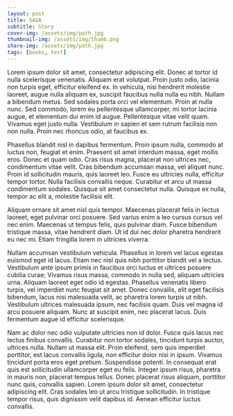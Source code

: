 ```yaml
---
layout: post
title: SAGA
subtitle: Story
cover-img: /assets/img/path.jpg
thumbnail-img: /assets/img/thumb.png
share-img: /assets/img/path.jpg
tags: [books, test]
---
```


Lorem ipsum dolor sit amet, consectetur adipiscing elit. Donec at tortor id nulla scelerisque venenatis. Aliquam erat volutpat. Proin justo odio, lacinia non turpis eget, efficitur eleifend ex. In vehicula, nisi hendrerit molestie laoreet, augue nulla aliquam ex, suscipit faucibus nulla nulla eu nibh. Nullam a bibendum metus. Sed sodales porta orci vel elementum. Proin at nulla nunc. Sed commodo, lorem eu pellentesque ullamcorper, mi tortor lacinia augue, et elementum dui enim id augue. Pellentesque vitae velit quam. Vivamus eget justo nulla. Vestibulum in sapien et sem rutrum facilisis non non nulla. Proin nec rhoncus odio, at faucibus ex.

Phasellus blandit nisl in dapibus fermentum. Proin ipsum nulla, commodo at luctus non, feugiat et enim. Praesent sit amet interdum massa, eget mollis eros. Donec et quam odio. Cras risus magna, placerat non ultrices nec, condimentum vitae velit. Cras bibendum accumsan massa, vel aliquet nunc. Proin id sollicitudin mauris, quis laoreet leo. Fusce eu ultricies nulla, efficitur tempor tortor. Nulla facilisis convallis neque. Curabitur et arcu ut massa condimentum sodales. Quisque sit amet consectetur nulla. Quisque ex nulla, tempor ac elit a, molestie facilisis elit.

Aliquam ornare sit amet nisl quis tempor. Maecenas placerat felis in lectus laoreet, eget pulvinar orci posuere. Sed varius enim a leo cursus cursus vel nec enim. Maecenas ut tempus felis, quis pulvinar diam. Fusce bibendum tristique massa, vitae hendrerit diam. Ut id dui nec dolor pharetra hendrerit eu nec mi. Etiam fringilla lorem in ultricies viverra.

Nullam accumsan vestibulum vehicula. Phasellus in lorem vel lacus egestas euismod eget id lacus. Etiam nec nisl quis nibh porttitor blandit vel a lectus. Vestibulum ante ipsum primis in faucibus orci luctus et ultrices posuere cubilia curae; Vivamus risus massa, commodo in nulla sed, aliquam ultricies urna. Aliquam laoreet eget odio id egestas. Phasellus venenatis libero turpis, vel imperdiet nunc feugiat sit amet. Donec convallis, elit eget facilisis bibendum, lacus nisi malesuada velit, ac pharetra lorem turpis ut nibh. Vestibulum ultrices malesuada ipsum, nec facilisis quam. Duis vel magna id arcu posuere aliquam. Nunc at suscipit enim, nec placerat lacus. Duis fermentum augue id efficitur scelerisque.

Nam ac dolor nec odio vulputate ultricies non id dolor. Fusce quis lacus nec lectus finibus convallis. Curabitur non tortor sodales, tincidunt turpis auctor, ultrices nulla. Nullam ut massa elit. Proin eleifend, sem quis imperdiet porttitor, est lacus convallis ligula, non efficitur dolor nisi in ipsum. Vivamus tincidunt porta eros eget pretium. Suspendisse potenti. In consequat erat quis est sollicitudin ullamcorper eget eu felis. Integer ipsum risus, pharetra in mauris non, placerat tempus tellus. Donec placerat risus aliquam, porttitor nunc quis, convallis sapien. Lorem ipsum dolor sit amet, consectetur adipiscing elit. Cras sodales leo ut arcu tristique sollicitudin. In tristique tempor risus, quis dignissim velit dapibus id. Aenean efficitur luctus convallis.

